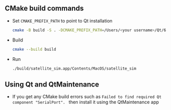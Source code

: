 ## CMake build commands

- Set `CMAKE_PREFIX_PATH` to point to Qt installation

    ```bash
    cmake -B build -S . -DCMAKE_PREFIX_PATH=/Users/<your username>/Qt/6.8.1/macos
    ```

- Build

    ```bash
    cmake --build build
    ```

- Run 

    ```bash
    ./build/satellite_sim.app/Contents/MacOS/satellite_sim
    ```
## Using Qt and QtMaintenance
- If you get any CMake build errors such as ```Failed to find required Qt component "SerialPort". ``` then install it using the QtMaintenance app
